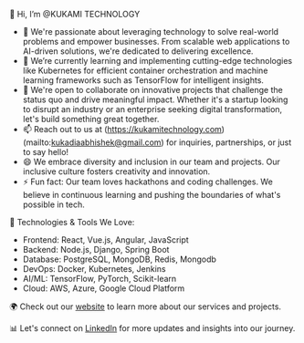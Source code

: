 👋 Hi, I’m @KUKAMI TECHNOLOGY

- 👀 We're passionate about leveraging technology to solve real-world problems and empower businesses. From scalable web applications to AI-driven solutions, we're dedicated to delivering excellence.
- 🌱 We’re currently learning and implementing cutting-edge technologies like Kubernetes for efficient container orchestration and machine learning frameworks such as TensorFlow for intelligent insights.
- 💼 We're open to collaborate on innovative projects that challenge the status quo and drive meaningful impact. Whether it's a startup looking to disrupt an industry or an enterprise seeking digital transformation, let's build something great together.
- 📫 Reach out to us at (https://kukamitechnology.com)(mailto:kukadiaabhishek@gmail.com) for inquiries, partnerships, or just to say hello!
- 😄 We embrace diversity and inclusion in our team and projects. Our inclusive culture fosters creativity and innovation.
- ⚡ Fun fact: Our team loves hackathons and coding challenges. We believe in continuous learning and pushing the boundaries of what's possible in tech.

🔧 Technologies & Tools We Love:
- Frontend: React, Vue.js, Angular, JavaScript
- Backend: Node.js, Django, Spring Boot
- Database: PostgreSQL, MongoDB, Redis, Mongodb
- DevOps: Docker, Kubernetes, Jenkins
- AI/ML: TensorFlow, PyTorch, Scikit-learn
- Cloud: AWS, Azure, Google Cloud Platform

🌍 Check out our [website](https://kukamitechnology.com) to learn more about our services and projects.

📊 Let's connect on [LinkedIn](https://www.linkedin.com/in/abhishek-kukadia-01924a63/) for more updates and insights into our journey.


<!---
KukamiTech/KukamiTech is a ✨ special ✨ repository because its `README.md` (this file) appears on your GitHub profile.
You can click the Preview link to take a look at your changes.
--->
